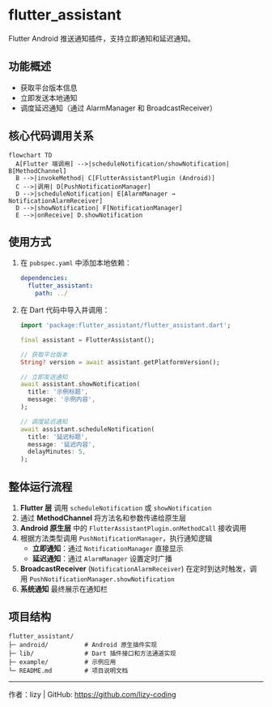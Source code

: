 # flutter_assistant

Flutter Android 推送通知插件，支持立即通知和延迟通知。

## 功能概述

- 获取平台版本信息
- 立即发送本地通知
- 调度延迟通知（通过 AlarmManager 和 BroadcastReceiver）

## 核心代码调用关系

```mermaid
flowchart TD
  A[Flutter 端调用] -->|scheduleNotification/showNotification| B[MethodChannel]
  B -->|invokeMethod| C[FlutterAssistantPlugin (Android)]
  C -->|调用| D[PushNotificationManager]
  D -->|scheduleNotification| E[AlarmManager → NotificationAlarmReceiver]
  D -->|showNotification| F[NotificationManager]
  E -->|onReceive| D.showNotification
``` 

## 使用方式

1. 在 `pubspec.yaml` 中添加本地依赖：
   ```yaml
   dependencies:
     flutter_assistant:
       path: ../
   ```
2. 在 Dart 代码中导入并调用：
   ```dart
   import 'package:flutter_assistant/flutter_assistant.dart';

   final assistant = FlutterAssistant();

   // 获取平台版本
   String? version = await assistant.getPlatformVersion();

   // 立即发送通知
   await assistant.showNotification(
     title: '示例标题',
     message: '示例内容',
   );

   // 调度延迟通知
   await assistant.scheduleNotification(
     title: '延迟标题',
     message: '延迟内容',
     delayMinutes: 5,
   );
   ```

## 整体运行流程

1. **Flutter 层** 调用 `scheduleNotification` 或 `showNotification`
2. 通过 **MethodChannel** 将方法名和参数传递给原生层
3. **Android 原生层** 中的 `FlutterAssistantPlugin.onMethodCall` 接收调用
4. 根据方法类型调用 `PushNotificationManager`，执行通知逻辑
   - **立即通知**：通过 `NotificationManager` 直接显示
   - **延迟通知**：通过 `AlarmManager` 设置定时广播
5. **BroadcastReceiver** (`NotificationAlarmReceiver`) 在定时到达时触发，调用 `PushNotificationManager.showNotification`
6. **系统通知** 最终展示在通知栏

## 项目结构

```
flutter_assistant/
├─ android/          # Android 原生插件实现
├─ lib/              # Dart 插件接口和方法通道实现
├─ example/          # 示例应用
└─ README.md         # 项目说明文档
```

---

作者：lizy | GitHub: https://github.com/lizy-coding

